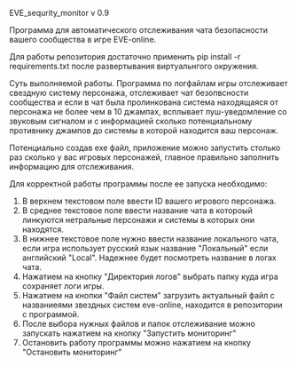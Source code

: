 EVE_sequrity_monitor v 0.9

Программа для автоматического отслеживания чата безопасности вашего сообщества
в игре EVE-online.

Для работы репозитория достаточно применить pip install -r requirements.txt
после развертывания виртуальнгого окружения.

Суть выполняемой работы.
Программа по логфайлам игры отслеживает свездную систему персонажа, отслеживает 
чат безопвсности сообщества и если в чат была пролинкована система находящаяся
от персонажа не более чем в 10 джампах, всплывает пуш-уведомление со звуковым сигналом
и с информацией сколько потенциальному противнику джампов до системы в которой 
находится ваш персонаж.

Потенциально создав ехе файл, приложение можно запустить столько раз сколько у вас
игровых персонажей, главное правильно заполнить информацию для отслеживания.

Для корректной работы программы после ее запуска необходимо:
1. В верхнем текстовом поле ввести ID вашего игрового персонажа.
2. В среднее текстовое поле ввести название чата в котороый линкуются нетральные персонажи
и системы в которых они находятся.
3. В нижнее текстовое поле нужно ввести название локального чата, если игра
использует русский язык название "Локальный" если английский "Local". Надежнее
будет посмотреть название в логах чата.
4. Нажатием на кнопку "Директория логов" выбрать папку куда игра сохраняет логи игры.
5. Нажатием на кнопки "Файл систем" загрузить актуальный файл с названиеями звездных
систем eve-online, находится в репозитории с программой.
6. После выбора нужных файлов и папок отслеживание можно запускать нажатием
на кнопку "Запустить мониторинг"
7. Остановить работу программы можно нажатием на кнопку "Остановить мониторинг"

